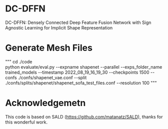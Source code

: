 # DC-DFFN
DC-DFFN: Densely Connected Deep Feature Fusion Network with Sign Agnostic Learning for Implicit Shape Representation


# Generate Mesh Files 
"""
cd ./code  
python evaluate/eval.py --expname shapenet --parallel --exps_folder_name trained_models --timestamp 2022_08_19_16_19_30 --checkpoints 1500 --confs ./confs/shapenet_vae.conf --split ./confs/splits/shapenet/shapenet_sofa_test_files.conf --resolution 100
"""

# Acknowledgemetn 
This code is based on SALD (https://github.com/matanatz/SALD), thanks for this wonderful work. 

